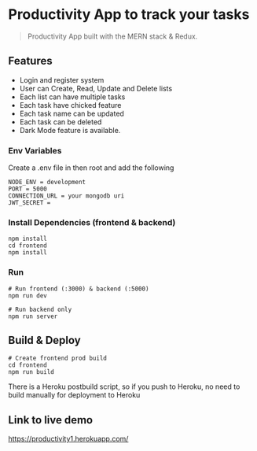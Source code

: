 # Productivity App to track your tasks

> Productivity App built with the MERN stack & Redux.

## Features

- Login and register system
- User can Create, Read, Update and Delete lists
- Each list can have multiple tasks
- Each task have chicked feature
- Each task name can be updated
- Each task can be deleted
- Dark Mode feature is available.

### Env Variables

Create a .env file in then root and add the following

```
NODE_ENV = development
PORT = 5000
CONNECTION_URL = your mongodb uri
JWT_SECRET =
```

### Install Dependencies (frontend & backend)

```
npm install
cd frontend
npm install
```

### Run

```
# Run frontend (:3000) & backend (:5000)
npm run dev

# Run backend only
npm run server
```

## Build & Deploy

```
# Create frontend prod build
cd frontend
npm run build
```

There is a Heroku postbuild script, so if you push to Heroku, no need to build manually for deployment to Heroku

## Link to live demo
https://productivity1.herokuapp.com/
